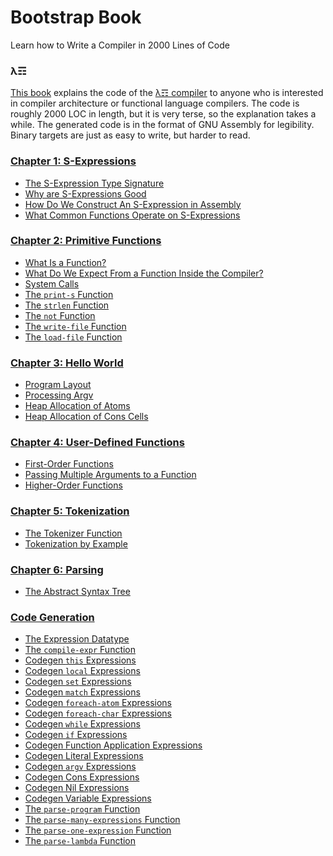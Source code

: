 # Bootstrap Book
Learn how to Write a Compiler in 2000 Lines of Code

### λ☶

[This book](https://github.com/andrew-johnson-4/BootstrapBook/wiki) explains the code of the [λ☶ compiler](https://github.com/andrew-johnson-4/-) to anyone who is interested in compiler architecture or functional language compilers.
The code is roughly 2000 LOC in length, but it is very terse, so the explanation takes a while.
The generated code is in the format of GNU Assembly for legibility.
Binary targets are just as easy to write, but harder to read.

### [Chapter 1: S-Expressions](https://github.com/andrew-johnson-4/BootstrapBook/wiki/S%E2%80%90Expressions)
* [The S-Expression Type Signature](https://github.com/andrew-johnson-4/BootstrapBook/wiki/S%E2%80%90Expressions#the-type-signature)
* [Why are S-Expressions Good](https://github.com/andrew-johnson-4/BootstrapBook/wiki/S%E2%80%90Expressions#why-are-s-expressions-good)
* [How Do We Construct An S-Expression in Assembly](https://github.com/andrew-johnson-4/BootstrapBook/wiki/S%E2%80%90Expressions#how-do-we-construct-an-s-expression-in-assembly)
* [What Common Functions Operate on S-Expressions](https://github.com/andrew-johnson-4/BootstrapBook/wiki/S%E2%80%90Expressions#what-common-functions-operate-on-s-expressions)

### [Chapter 2: Primitive Functions](https://github.com/andrew-johnson-4/BootstrapBook/wiki/Primitive-Functions)
* [What Is a Function?](https://github.com/andrew-johnson-4/BootstrapBook/wiki/Primitive-Functions#what-is-a-function)
* [What Do We Expect From a Function Inside the Compiler?](https://github.com/andrew-johnson-4/BootstrapBook/wiki/Primitive-Functions#what-do-we-expect-from-a-function-inside-the-compiler)
* [System Calls](https://github.com/andrew-johnson-4/BootstrapBook/wiki/Primitive-Functions#system-calls)
* [The `print-s` Function](https://github.com/andrew-johnson-4/BootstrapBook/wiki/Primitive-Functions#the-print-s-function)
* [The `strlen` Function](https://github.com/andrew-johnson-4/BootstrapBook/wiki/Primitive-Functions#the-strlen-function)
* [The `not` Function](https://github.com/andrew-johnson-4/BootstrapBook/wiki/Primitive-Functions#the-not-function)
* [The `write-file` Function](https://github.com/andrew-johnson-4/BootstrapBook/wiki/Primitive-Functions#the-write-file-function)
* [The `load-file` Function](https://github.com/andrew-johnson-4/BootstrapBook/wiki/Primitive-Functions#the-load-file-function)

### [Chapter 3: Hello World](https://github.com/andrew-johnson-4/BootstrapBook/wiki/Hello-World)
* [Program Layout](https://github.com/andrew-johnson-4/BootstrapBook/wiki/Hello-World#program-layout)
* [Processing Argv](https://github.com/andrew-johnson-4/BootstrapBook/wiki/Hello-World#processing-argv)
* [Heap Allocation of Atoms](https://github.com/andrew-johnson-4/BootstrapBook/wiki/Hello-World#heap-allocation-of-atoms)
* [Heap Allocation of Cons Cells](https://github.com/andrew-johnson-4/BootstrapBook/wiki/Hello-World#heap-allocation-of-cons-cells)

### [Chapter 4: User-Defined Functions](https://github.com/andrew-johnson-4/BootstrapBook/wiki/User%E2%80%90Defined-Functions)
* [First-Order Functions](https://github.com/andrew-johnson-4/BootstrapBook/wiki/User%E2%80%90Defined-Functions#what-does-a-first-order-function-look-like)
* [Passing Multiple Arguments to a Function](https://github.com/andrew-johnson-4/BootstrapBook/wiki/User%E2%80%90Defined-Functions#how-are-multiple-arguments-passed-to-a-function)
* [Higher-Order Functions](https://github.com/andrew-johnson-4/BootstrapBook/wiki/User%E2%80%90Defined-Functions#what-do-higher-order-functions-look-like)

### [Chapter 5: Tokenization](https://github.com/andrew-johnson-4/BootstrapBook/wiki/Tokenizer)
* [The Tokenizer Function](https://github.com/andrew-johnson-4/BootstrapBook/wiki/Tokenizer#the-tokenizer-function)
* [Tokenization by Example](https://github.com/andrew-johnson-4/BootstrapBook/wiki/Tokenizer#tokenization-by-example)

### [Chapter 6: Parsing](https://github.com/andrew-johnson-4/BootstrapBook/wiki/Parser)
* [The Abstract Syntax Tree](https://github.com/andrew-johnson-4/BootstrapBook/wiki/Parser#the-abstract-syntax-tree)

### [Code Generation](https://github.com/andrew-johnson-4/BootstrapBook/wiki/Code-Generation)
* [The Expression Datatype](https://github.com/andrew-johnson-4/BootstrapBook/wiki/Code-Generation#the-expression-structure)
* [The `compile-expr` Function](https://github.com/andrew-johnson-4/BootstrapBook/wiki/Code-Generation#the-compile-expr-function)
* [Codegen `this` Expressions](https://github.com/andrew-johnson-4/BootstrapBook/wiki/Code-Generation#codegen-this-expressions)
* [Codegen `local` Expressions](https://github.com/andrew-johnson-4/BootstrapBook/wiki/Code-Generation#codegen-local-expressions)
* [Codegen `set` Expressions](https://github.com/andrew-johnson-4/BootstrapBook/wiki/Code-Generation#codegen-set-expressions)
* [Codegen `match` Expressions](https://github.com/andrew-johnson-4/BootstrapBook/wiki/Code-Generation#codegen-match-expressions)
* [Codegen `foreach-atom` Expressions](https://github.com/andrew-johnson-4/BootstrapBook/wiki/Code-Generation#codegen-foreach-atom-expressions)
* [Codegen `foreach-char` Expressions](https://github.com/andrew-johnson-4/BootstrapBook/wiki/Code-Generation#codegen-foreach-char-expressions)
* [Codegen `while` Expressions](https://github.com/andrew-johnson-4/BootstrapBook/wiki/Code-Generation#codegen-while-expressions)
* [Codegen `if` Expressions](https://github.com/andrew-johnson-4/BootstrapBook/wiki/Code-Generation#codegen-if-expressions)
* [Codegen Function Application Expressions](https://github.com/andrew-johnson-4/BootstrapBook/wiki/Code-Generation#codegen-function-application-expressions)
* [Codegen Literal Expressions](https://github.com/andrew-johnson-4/BootstrapBook/wiki/Code-Generation#codegen-literal-expressions)
* [Codegen `argv` Expressions](https://github.com/andrew-johnson-4/BootstrapBook/wiki/Code-Generation#codegen-argv-expressions)
* [Codegen Cons Expressions](https://github.com/andrew-johnson-4/BootstrapBook/wiki/Code-Generation#codegen-cons-expressions)
* [Codegen Nil Expressions](https://github.com/andrew-johnson-4/BootstrapBook/wiki/Code-Generation#codegen-nil-expressions)
* [Codegen Variable Expressions](https://github.com/andrew-johnson-4/BootstrapBook/wiki/Code-Generation#codegen-variable-expressions)
* [The `parse-program` Function](https://github.com/andrew-johnson-4/BootstrapBook/wiki/Parser#the-parse-program-function)
* [The `parse-many-expressions` Function](https://github.com/andrew-johnson-4/BootstrapBook/wiki/Parser#the-parse-many-expressions-function)
* [The `parse-one-expression` Function](https://github.com/andrew-johnson-4/BootstrapBook/wiki/Parser#the-parse-one-expression-function)
* [The `parse-lambda` Function](https://github.com/andrew-johnson-4/BootstrapBook/wiki/Parser#the-parse-lambda-function)
